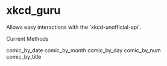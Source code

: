 xkcd_guru
=========

Allows easy interactions with the 'xkcd-unofficial-api'.


Current Methods

comic_by_date
comic_by_month
comic_by_day
comic_by_num
comic_by_title
